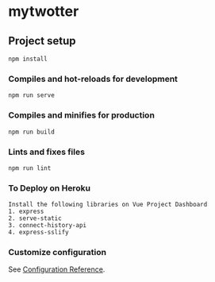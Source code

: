 # mytwotter

## Project setup
```
npm install
```

### Compiles and hot-reloads for development
```
npm run serve
```

### Compiles and minifies for production
```
npm run build
```

### Lints and fixes files
```
npm run lint
```


### To Deploy on Heroku
```
Install the following libraries on Vue Project Dashboard
1. express
2. serve-static
3. connect-history-api
4. express-sslify
```
### Customize configuration
See [Configuration Reference](https://cli.vuejs.org/config/).


